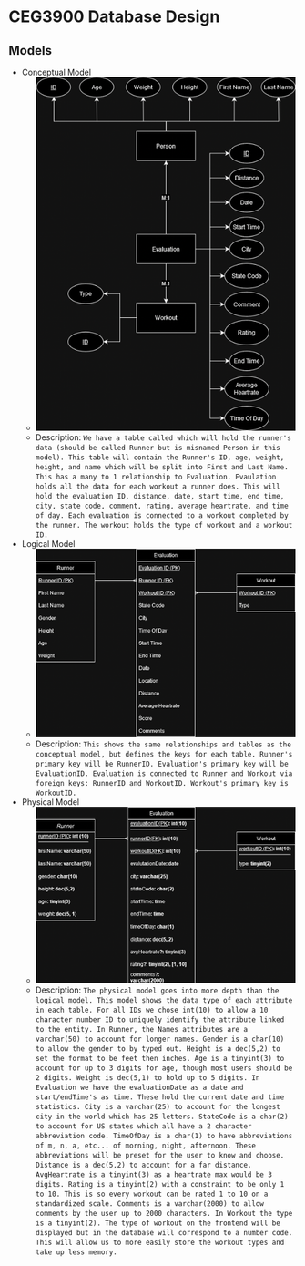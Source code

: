 # CEG3900 Database Design

## Models

* Conceptual Model
   * ![conceptual model](models/conceptualmodel.png)
   * Description:
`We have a table called which will hold the runner's data (should be called Runner but is misnamed Person in this model). This table will contain the Runner's ID, age, weight, height, and name which will be split into First and Last Name. This has a many to 1 relationship to Evaluation. Evaulation holds all the data for each workout a runner does. This will hold the evaluation ID, distance, date, start time, end time, city, state code, comment, rating, average heartrate, and time of day. Each evaluation is connected to a workout completed by the runner. The workout holds the type of workout and a workout ID.`
* Logical Model
   * ![logical model](models/logicalmodel.png)
   * Description:
`This shows the same relationships and tables as the conceptual model, but defines the keys for each table. Runner's primary key will be RunnerID. Evaluation's primary key will be EvaluationID. Evaluation is connected to Runner and Workout via foreign keys: RunnerID and WorkoutID. Workout's primary key is WorkoutID.`
* Physical Model
   * ![physical model](models/physicalmodel.png)
   * Description:
`The physical model goes into more depth than the logical model. This model shows the data type of each attribute in each table. For all IDs we chose int(10) to allow a 10 character number ID to uniquely identify the attribute linked to the entity. In Runner, the Names attributes are a varchar(50) to account for longer names. Gender is a char(10) to allow the gender to by typed out. Height is a dec(5,2) to set the format to be feet then inches. Age is a tinyint(3) to account for up to 3 digits for age, though most users should be 2 digits. Weight is dec(5,1) to hold up to 5 digits. In Evaluation we have the evaluationDate as a date and start/endTime's as time. These hold the current date and time statistics. City is a varchar(25) to account for the longest city in the world which has 25 letters. StateCode is a char(2) to account for US states which all have a 2 character abbreviation code. TimeOfDay is a char(1) to have abbreviations of m, n, a, etc... of morning, night, afternoon. These abbreviations will be preset for the user to know and choose. Distance is a dec(5,2) to account for a far distance. AvgHeartrate is a tinyint(3) as a heartrate max would be 3 digits. Rating is a tinyint(2) with a constraint to be only 1 to 10. This is so every workout can be rated 1 to 10 on a standardized scale. Comments is a varchar(2000) to allow comments by the user up to 2000 characters. In Workout the type is a tinyint(2). The type of workout on the frontend will be displayed but in the database will correspond to a number code. This will allow us to more easily store the workout types and take up less memory.`





